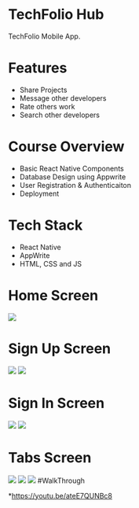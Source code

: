 # TechFolio Hub
TechFolio Mobile App.

# Features
* Share Projects
* Message other developers
* Rate others work
* Search other developers

# Course Overview
* Basic React Native Components
* Database Design using Appwrite
* User Registration & Authenticaiton
* Deployment

# Tech Stack
* React Native
* AppWrite
* HTML, CSS and JS

# Home Screen
<img src="assets/images/screenshot/onboarding.jpg">  

# Sign Up Screen
<img src="assets/images/screenshot/signUp.jpg">  
<img src="assets/images/screenshot/signUp@.jpg"> 

# Sign In Screen
<img src="assets/images/screenshot/login.jpg">  
<img src="assets/images/screenshot/signIn2.jpg">  

# Tabs Screen
<img src="assets/images/screenshot/TaskTab.jpg">  
<img src="assets/images/screenshot/calendarTab.jpg"> 
<img src="assets/images/screenshot/NoteTab.jpg"> 
#WalkThrough

*https://youtu.be/ateE7QUNBc8

